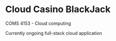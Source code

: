 # Cloud Casino BlackJack
COMS 4153 - Cloud computing

Currently ongoing full-stack cloud application
